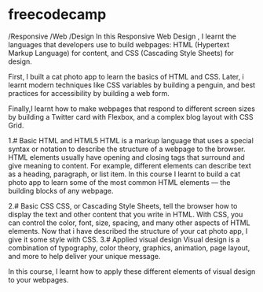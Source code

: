 # freecodecamp
/Responsive /Web /Design
In this Responsive Web Design , I learnt the languages that developers use to build webpages: 
HTML (Hypertext Markup Language) for content, and CSS (Cascading Style Sheets) for design.

First, I built a cat photo app to learn the basics of HTML and CSS. Later, i learnt modern techniques like 
CSS variables by building a penguin, and best practices for accessibility by building a web form.

Finally,I learnt how to make webpages that respond to different screen sizes by building a Twitter card with
 Flexbox, and a complex blog layout with CSS Grid.
 
1.# Basic HTML and HTML5
HTML is a markup language that uses a special syntax or notation to describe the structure of a webpage to the browser. 
HTML elements usually have opening and closing tags that surround and give meaning to content. For example, different 
elements can describe text as a heading, paragraph, or list item.
In this course I learnt to build a cat photo app to learn some of the most common HTML elements — the building blocks of any
 webpage.
 
 2.# Basic CSS
 CSS, or Cascading Style Sheets, tell the browser how to display the text and other content that you write in HTML. With CSS,
 you can control the color, font, size, spacing, and many other aspects of HTML elements.
Now that i have described the structure of your cat photo app, I give it some style with CSS.
 3.# Applied visual design
 Visual design is a combination of typography, color theory, graphics, animation, page layout, and more to help deliver your unique message.

In this course, I learnt how to apply these different elements of visual design to your webpages.

